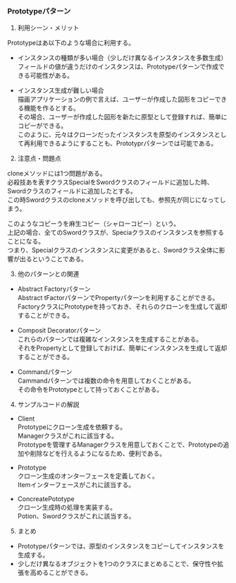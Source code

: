 ### Prototypeパターン

1. 利用シーン・メリット

Prototypeはあ以下のような場合に利用する。<br>
  - インスタンスの種類が多い場合（少しだけ異なるインスタンスを多数生成）<br>
  フィールドの値が違うだけのインスタンスは、Prototypeパターンで作成できる可能性がある。<br>

  - インスタンス生成が難しい場合<br>
  描画アプリケーションの例で言えば、ユーザーが作成した図形をコピーできる機能を作るとする。<br>
  その場合、ユーザーが作成した図形を新たに原型として登録すれば、簡単にコピーができる。<br>
  このように、元々はクローンだったインスタンスを原型のインスタンスとして再利用できるようにすることも、Prototyprパターンでは可能である。<br>


2. 注意点・問題点

cloneメソッドには1つ問題がある。<br>
必殺技あを表すクラスSpecialをSwordクラスのフィールドに追加した時、Swordクラスのフィールドに追加したとする。<br>
この時Swordクラスのcloneメソッドを呼び出しても、参照先が同じになってしまう。<br>

このようなコピーうを麻生コピー（シャローコピー）という。<br>
上記の場合、全てのSwordクラスが、Speciaクラスのインスタンスを参照することになる。<br>
つまり、Specialクラスのインスタンスに変更があると、Swordクラス全体に影響が出るということである。<br>

3. 他のパターンとの関連
  - Abstract Factoryパターン<br>
    Abstract tFactorパターンでPropertyパターンを利用することができる。<br>
    FactoryクラスにPrototypeを持っておき、それらのクローンを生成して返却することができる。<br>

  - Composit Decoratorパターン<br>
    これらのパターンでは複雑なインスタンスを生成することがある。<br>
    それをPropertyとして登録しておけば、簡単にインスタンスを生成して返却することができる。<br>

  - Commandパターン<br>
    Cammandパターンでは複数の命令を用意しておくことがある。<br>
    その命令をPrototypeとして持っておくことがある。<br>


4. サンプルコードの解説

  - Client<br>
    Prototypeにクローン生成を依頼する。<br>
    Managerクラスがこれに該当する。<br>
    Prototypeを管理するManagerクラスを用意しておくことで、Prototypeの追加や削除などを行えるようになるため、便利である。<br>

  - Prototype<br>
    クローン生成のオンターフェースを定義しておく。<br>
    Itemインターフェースがこれに該当する。<br>

  - ConcreatePototype<br>
    クローン生成時の処理を実装する。<br>
    Potion、Swordクラスがこれに該当する。<br>

5. まとめ
  - Prototypeパターンでは、原型のインスタンスをコピーしてインスタンスを生成する。<br>
  - 少しだけ異なるオブジェクトを1つのクラスにまとめることで、保守性や拡張を高めることができる。<br>

